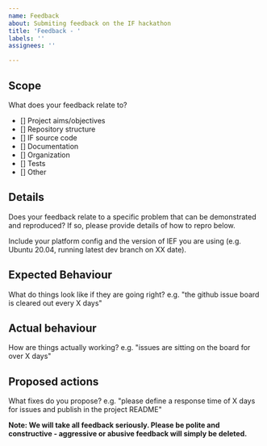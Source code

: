 ```yaml
---
name: Feedback
about: Submiting feedback on the IF hackathon
title: 'Feedback - '
labels: ''
assignees: ''

---
```


## Scope

What does your feedback relate to?

- [] Project aims/objectives
- [] Repository structure 
- [] IF source code
- [] Documentation
- [] Organization
- [] Tests
- [] Other

## Details

Does your feedback relate to a specific problem that can be demonstrated and reproduced? If so, please provide details of how to repro below.

Include your platform config and the version of IEF you are using (e.g. Ubuntu 20.04, running latest dev branch on XX date).

## Expected Behaviour

What do things look like if they are going right?
e.g. "the github issue board is cleared out every X days"

## Actual behaviour

How are things actually working?
e.g. "issues are sitting on the board for over X days"

## Proposed actions

What fixes do you propose?
e.g. "please define a response time of X days for issues and publish in the project README"


**Note: We will take all feedback seriously. Please be polite and constructive - aggressive or abusive feedback will simply be deleted.**
